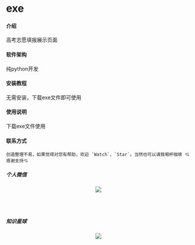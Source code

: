 # exe

#### 介绍
高考志愿填报展示页面

#### 软件架构
纯python开发

#### 安装教程
无需安装，下载exe文件即可使用

#### 使用说明
下载exe文件使用

#### 联系方式
```
创造整理不易，如果觉得对您有帮助，欢迎 `Watch`、`Star`。当然也可以请我喝杯咖啡 💘感谢支持💘
```
##### 个人微信
<p align="center"><img src="https://gitee.com/bithomeAI/exe/raw/master/pic/wx.png"/></p>
</br></br>

##### 知识星球
<p align="center"><img src="https://gitee.com/bithomeAI/exe/raw/master/pic/xq.png"/></p>
</br></br>

<!-- ##### 支付宝
<p align="center"><img src="https://gitee.com/bithomeAI/exe/raw/master/pic/zfb.png"></p>
</br></br> -->